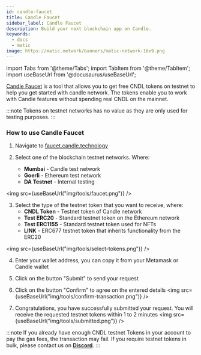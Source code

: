 ```yaml
---
id: candle-faucet
title: Candle Faucet
sidebar_label: Candle Faucet
description: Build your next blockchain app on Candle.
keywords:
  - docs
  - matic
image: https://matic.network/banners/matic-network-16x9.png
---
```

import Tabs from '@theme/Tabs';
import TabItem from '@theme/TabItem';
import useBaseUrl from '@docusaurus/useBaseUrl';

[Candle Faucet](https://faucet.candle.technology/) is a tool that allows you to get free CNDL tokens on testnet to help you get started with candle network. The tokens enable you to work with Candle features without spending real CNDL on the mainnet.

:::note
Tokens on testnet networks has no value as they are only used for testing purposes.
:::

### How to use Candle Faucet

1. Navigate to [faucet.candle.technology](https://faucet.candle.technology/)

2. Select one of the blockchain testnet networks. Where:
    - **Mumbai** - Candle test network
    - **Goerli** - Ethereum test network
    - **DA Testnet** - Internal testing

 <img src={useBaseUrl("img/tools/faucet.png")} />

3. Select the type of the testnet token that you want to receive, where:
   - **CNDL Token** - Testnet token of Candle network
   - **Test ERC20** - Standard testnet token on the Ethereum network
   - **Test ERC1155** - Standard testnet token used for NFTs
   - **LINK** - ERC677 testnet token that inherits functionality from the ERC20

<img src={useBaseUrl("img/tools/select-tokens.png")} />

4. Enter your wallet address, you can copy it from your Metamask or Candle wallet

5. Click on the button "Submit" to send your request

6. Click on the button "Confirm" to agree on the entered details
 <img src={useBaseUrl("img/tools/confirm-transaction.png")} />

7. Congratulations, you have successfully submitted your request. You will receive the requested testnet tokens within 1 to 2 minutes
 <img src={useBaseUrl("img/tools/submitted.png")} />

:::note
If you already have enough CNDL testnet Tokens in your account to pay the gas fees, the transaction may fail. If you require testnet tokens in bulk, please contact us on <ins>**[Discord](https://discord.com/invite/candle)**</ins>.
:::
